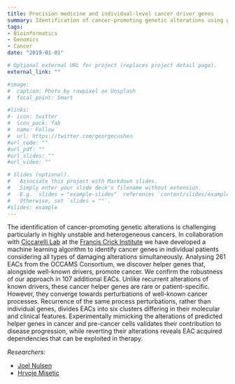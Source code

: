 ```yaml
---
title: Precision medicine and individual-level cancer driver genes
summary: Identification of cancer-promoting genetic alterations using genome sequencing and machine learning.
tags:
- Bioinformatics
- Genomics
- Cancer
date: "2019-01-01"

# Optional external URL for project (replaces project detail page).
external_link: ""

#image:
#  caption: Photo by rawpixel on Unsplash
#  focal_point: Smart

#links:
#- icon: twitter
#  icon_pack: fab
#  name: Follow
#  url: https://twitter.com/georgecushen
#url_code: ""
#url_pdf: ""
#url_slides: ""
#url_video: ""

# Slides (optional).
#   Associate this project with Markdown slides.
#   Simply enter your slide deck's filename without extension.
#   E.g. `slides = "example-slides"` references `content/slides/example-slides.md`.
#   Otherwise, set `slides = ""`.
#slides: example
---
```


The identification of cancer-promoting genetic alterations is challenging particularly in highly unstable and heterogeneous cancers. In collaboration with [Ciccarelli Lab](https://www.crick.ac.uk/research/labs/francesca-ciccarelli) at the [Francis Crick Institute](https://www.crick.ac.uk/) we have developed a machine learning algorithm to identify cancer genes in individual patients considering all types of damaging alterations simultaneously. Analysing 261 EACs from the OCCAMS Consortium, we discover helper genes that, alongside well-known drivers, promote cancer. We confirm the robustness of our approach in 107 additional EACs. Unlike recurrent alterations of known drivers, these cancer helper genes are rare or patient-specific. However, they converge towards perturbations of well-known cancer processes. Recurrence of the same process perturbations, rather than individual genes, divides EACs into six clusters differing in their molecular and clinical features. Experimentally mimicking the alterations of predicted helper genes in cancer and pre-cancer cells validates their contribution to disease progression, while reverting their alterations reveals EAC acquired dependencies that can be exploited in therapy.

*Researchers:*

- [Joel Nulsen](/authors/nulsen/)
- [Hrvoje Misetic](/authors/misetic//)
